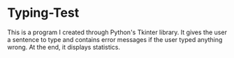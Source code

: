 # Typing-Test
This is a program I created through Python's Tkinter library. 
It gives the user a sentence to type and contains error messages if the user typed anything wrong. 
At the end, it displays statistics.

